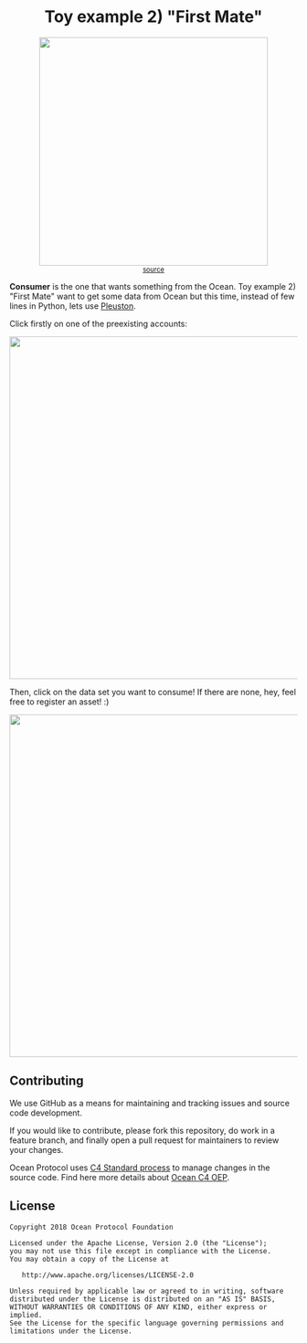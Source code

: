 <h1 align='center'> Toy example 2) "First Mate" </h1>

<p align="center">
  <img width="400" src="https://media.giphy.com/media/3oEduVGyuRGuZXaqys/giphy.gif" /><br />
   <sup><a href="https://www.reddit.com/r/gifs/comments/3ovn2j/comin_fur_ye_booty/">source</a></sup>
</p>

**Consumer** is the one that wants something from the Ocean. Toy example 2) "First Mate" want to get some data from Ocean but this time, instead of few lines in Python, lets use [Pleuston](https://github.com/oceanprotocol/pleuston).

Click firstly on one of the preexisting accounts:
<p align="center">
  <img width="600" src="https://github.com/oceanprotocol/nautilina/blob/master/imgs/accounts.png" />
</p>

Then, click on the data set you want to consume! If there are none, hey, feel free to register an asset! :)
<p align="center">
  <img width="600" src="https://github.com/oceanprotocol/nautilina/blob/master/imgs/toyexample2.png" />
</p>

## Contributing

We use GitHub as a means for maintaining and tracking issues and source code development.

If you would like to contribute, please fork this repository, do work in a feature branch, and finally open a pull request for maintainers to review your changes.

Ocean Protocol uses [C4 Standard process](https://github.com/unprotocols/rfc/blob/master/1/README.md) to manage changes in the source code.  Find here more details about [Ocean C4 OEP](https://github.com/oceanprotocol/OEPs/tree/master/1).

## License

```
Copyright 2018 Ocean Protocol Foundation

Licensed under the Apache License, Version 2.0 (the "License");
you may not use this file except in compliance with the License.
You may obtain a copy of the License at

   http://www.apache.org/licenses/LICENSE-2.0

Unless required by applicable law or agreed to in writing, software
distributed under the License is distributed on an "AS IS" BASIS,
WITHOUT WARRANTIES OR CONDITIONS OF ANY KIND, either express or implied.
See the License for the specific language governing permissions and
limitations under the License.
```


